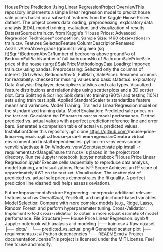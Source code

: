 House Price Prediction Using Linear RegressionProject OverviewThis repository implements a simple linear regression model to predict house sale prices based on a subset of features from the Kaggle House Prices dataset. The project covers data loading, preprocessing, exploratory data analysis (EDA), model training, evaluation, and visualization of results.
DatasetSource: train.csv from Kaggle’s “House Prices: Advanced Regression Techniques” competition.
Sample Size: 1460 observations in train.csv.
Features SelectedFeature ColumnDescriptionRenamed AsGrLivAreaAbove grade (ground) living area (sq ft)Sqr.FtBedroomAbvGrNumber of bedrooms above groundNo of BedroomFullBathNumber of full bathroomsNo of BathroomSalePriceSale price of the house (target)SalePriceMethodologyData Loading:
Imported train.csv using pandas.
Preprocessing:
Selected only the columns of interest (GrLivArea, BedroomAbvGr, FullBath, SalePrice).
Renamed columns for readability.
Checked for missing values and basic statistics.
Exploratory Data Analysis:
Displayed descriptive statistics and data types.
Visualized feature distributions and relationships using scatter plots and a 3D scatter plot.
Data Splitting & Scaling:
Split data into training (90%) and testing (10%) sets using train_test_split.
Applied StandardScaler to standardize feature means and variances.
Model Training:
Trained a LinearRegression model on the standardized training data.
Model Evaluation:
Predicted sale prices on the test set.
Calculated the R² score to assess model performance.
Plotted predicted vs. actual values with a perfect prediction reference line and error bars.
Generated a comparison table of actual vs. predicted values.
InstallationClone this repository:
git clone https://github.com/<your-username>/house-price-linear-regression.git
cd house-price-linear-regressionCreate a virtual environment and install dependencies:
python -m venv venv
source venv/bin/activate   # On Windows: venv\Scripts\activate
pip install -r requirements.txtUsageEnsure train.csv is placed in the project root directory.
Run the Jupyter notebook:
jupyter notebook "House Price Linear Regression.ipynb"Execute cells sequentially to reproduce data analysis, model training, and visualizations.
ResultsR² Score: Achieved an R² score of approximately 0.62 on the test set.
Visualization: The scatter plot of predicted vs. actual sale prices demonstrates the fit quality. A perfect prediction line (dashed red) helps assess deviations.

Future ImprovementsFeature Engineering: Incorporate additional relevant features such as OverallQual, YearBuilt, and neighborhood-based variables.
Model Selection: Compare with more complex models (e.g., Ridge, Lasso, Random Forest) and perform hyperparameter tuning.
Cross-Validation: Implement k-fold cross-validation to obtain a more robust estimate of model performance.
File Structure├── House Price Linear Regression.ipynb  # Jupyter notebook with analysis and modeling
├── train.csv                          # Raw dataset
├── plots/
│   └── predicted_vs_actual.png        # Generated scatter plot
├── requirements.txt                   # Python dependencies
└── README.md                          # Project documentationLicenseThis project is licensed under the MIT License. Feel free to use and modify.

